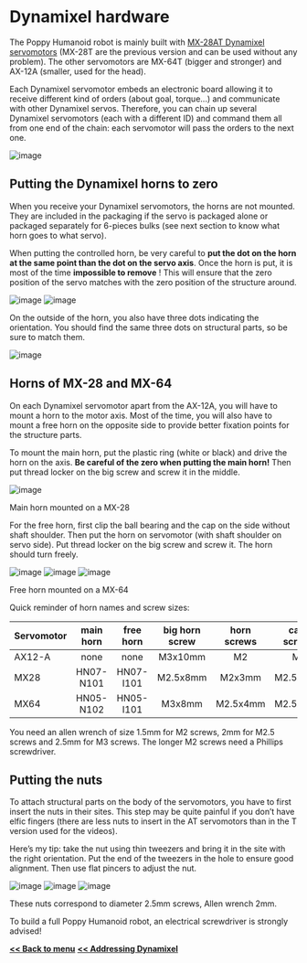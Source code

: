 # Dynamixel hardware

The Poppy Humanoid robot is mainly built with [MX-28AT Dynamixel
servomotors](http://www.generationrobots.com/en/401858-servomotor-dynamixel-mx-28at.html)
(MX-28T are the previous version and can be used without any problem).
The other servomotors are MX-64T (bigger and stronger) and AX-12A
(smaller, used for the head).

Each Dynamixel servomotor embeds an electronic board allowing it to
receive different kind of orders (about goal, torque...) and communicate
with other Dynamixel servos. Therefore, you can chain up several
Dynamixel servomotors (each with a different ID) and command them all
from one end of the chain: each servomotor will pass the orders to the
next one.

![image](../img/daisy_link.JPG)

## Putting the Dynamixel horns to zero 

When you receive your Dynamixel servomotors, the horns are not mounted.
They are included in the packaging if the servo is packaged alone or
packaged separately for 6-pieces bulks (see next section to know what
horn goes to what servo).

When putting the controlled horn, be very careful to **put the dot on
the horn at the same point than the dot on the servo axis**. Once the
horn is put, it is most of the time **impossible to remove** ! This will
ensure that the zero position of the servo matches with the zero
position of the structure around.

![image](../img/zero.JPG) ![image](../img/zero2.JPG)

On the outside of the horn, you also have three dots indicating the
orientation. You should find the same three dots on structural parts, so
be sure to match them.

![image](../img/zero3.JPG)

## Horns of MX-28 and MX-64

On each Dynamixel servomotor apart from the AX-12A, you will have to
mount a horn to the motor axis. Most of the time, you will also have to
mount a free horn on the opposite side to provide better fixation points
for the structure parts.

To mount the main horn, put the plastic ring (white or black) and drive
the horn on the axis. **Be careful of the zero when putting the main
horn!** Then put thread locker on the big screw and screw it in the
middle.

![image](../img/MX28N.JPG)

Main horn mounted on a MX-28

For the free horn, first clip the ball bearing and the cap on the side
without shaft shoulder. Then put the horn on servomotor (with shaft
shoulder on servo side). Put thread locker on the big screw and screw
it. The horn should turn freely.

![image](../img/MX64I1.JPG) ![image](../img/MX64I2.JPG) ![image](../img/MX64I3.JPG)

Free horn mounted on a MX-64

Quick reminder of horn names and screw sizes:


| Servomotor | main horn | free horn | big horn screw | horn screws | case screws|
|------------| :-----------: | :-----------: | :----------------:| :-------------: | :-------------:|
|AX12-A |      none |       none      |    M3x10mm |           M2      |       M2
|  MX28   |   HN07-N101 |  HN07-I101   |   M2.5x8mm  |       M2x3mm    |    M2.5x6mm
|  MX64    |  HN05-N102  | HN05-I101  |     M3x8mm  |        M2.5x4mm   |    M2.5x6mm |


You need an allen wrench of size 1.5mm for M2 screws, 2mm for M2.5 screws
and 2.5mm for M3 screws. The longer M2 screws need a Phillips screwdriver.

## Putting the nuts

To attach structural parts on the body of the servomotors, you have to
first insert the nuts in their sites. This step may be quite painful if
you don’t have elfic fingers (there are less nuts to insert in the AT
servomotors than in the T version used for the videos).

Here’s my tip: take the nut using thin tweezers and bring it in the site
with the right orientation. Put the end of the tweezers in the hole to
ensure good alignment. Then use flat pincers to adjust the nut.

![image](../img/nuts1.JPG) ![image](../img/nuts2.JPG) ![image](../img/nuts3.JPG)

These nuts correspond to diameter 2.5mm screws, Allen wrench 2mm.

To build a full Poppy Humanoid robot, an electrical screwdriver is
strongly advised!

[**<< Back to menu**](assemblyGuide.md)
[**<< Addressing Dynamixel**](addressing_dynamixel.md)